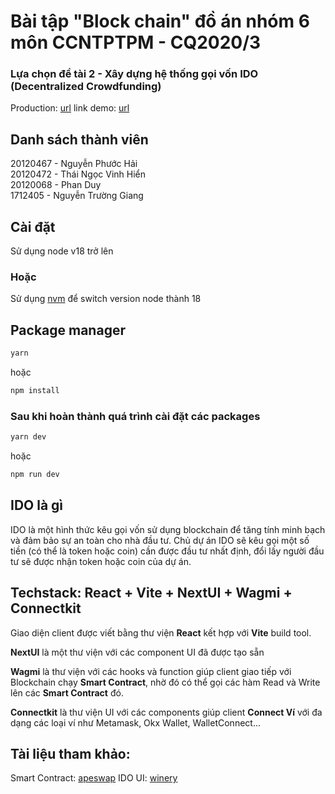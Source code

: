 # Bài tập "Block chain" đồ án nhóm 6 môn CCNTPTPM - CQ2020/3

### Lựa chọn đề tài 2 - Xây dựng hệ thống gọi vốn IDO (Decentralized Crowdfunding)

Production: [url](https://ido-detai-2.web.app/)
link demo: [url](https://www.youtube.com/watch?v=od9XtIKv0sk)

## Danh sách thành viên
20120467 - Nguyễn Phước Hải
<br/>
20120472 - Thái Ngọc Vinh Hiển
<br/>
20120068 - Phan Duy
<br/>
1712405 - Nguyễn Trường Giang
<br/>


## Cài đặt

Sử dụng node v18 trở lên

### Hoặc

Sử dụng [nvm](https://github.com/nvm-sh/nvm) để switch version node thành 18

## Package manager

```bash
yarn
```

hoặc

```bash
npm install
```

### Sau khi hoàn thành quá trình cài đặt các packages

```bash
yarn dev
```

hoặc

```bash
npm run dev
```

## IDO là gì

IDO là một hình thức kêu gọi vốn sử dụng blockchain để tăng tính minh bạch và đảm bảo sự an toàn cho nhà đầu tư. Chủ dự án IDO sẽ kêu gọi một số tiền (có thể là token hoặc coin) cần được đầu tư nhất định, đổi lấy người đầu tư sẽ được nhận token hoặc coin của dự án.

## Techstack: React + Vite + NextUI + Wagmi + Connectkit

<p>
  Giao diện client được viết bằng thư viện <b>React</b> kết hợp với
  <b>Vite</b> build tool.
</p>
<p>
  <b>NextUI</b> là một thư viện với các component UI đã được tạo sẵn
</p>
<p>
  <b>Wagmi</b> là thư viện với các hooks và function giúp client giao tiếp
  với Blockchain chạy <b>Smart Contract</b>, nhờ đó có thể gọi các hàm
  Read và Write lên các <b>Smart Contract</b> đó.
</p>
<p>
  <b>Connectkit</b> là thư viện UI với các components giúp client
  <b>Connect Ví</b> với đa dạng các loại ví như Metamask, Okx Wallet,
  WalletConnect...
</p>


## Tài liệu tham khảo:

Smart Contract: [apeswap](https://github.com/apeswapfinance)
IDO UI: [winery](https://winery.finance/ido)
